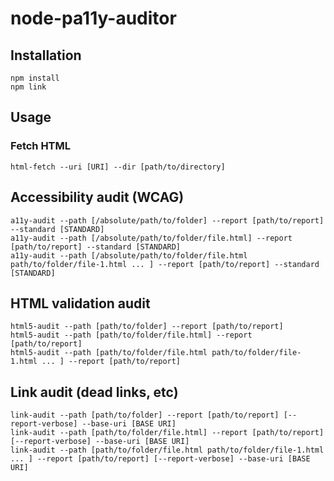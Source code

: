 # node-pa11y-auditor

## Installation

```
npm install
npm link
```

## Usage

### Fetch HTML

```
html-fetch --uri [URI] --dir [path/to/directory]
```

## Accessibility audit (WCAG)

```
a11y-audit --path [/absolute/path/to/folder] --report [path/to/report] --standard [STANDARD]
a11y-audit --path [/absolute/path/to/folder/file.html] --report [path/to/report] --standard [STANDARD]
a11y-audit --path [/absolute/path/to/folder/file.html path/to/folder/file-1.html ... ] --report [path/to/report] --standard [STANDARD]
```

## HTML validation audit

```
html5-audit --path [path/to/folder] --report [path/to/report]
html5-audit --path [path/to/folder/file.html] --report [path/to/report]
html5-audit --path [path/to/folder/file.html path/to/folder/file-1.html ... ] --report [path/to/report]
```

## Link audit (dead links, etc)

```
link-audit --path [path/to/folder] --report [path/to/report] [--report-verbose] --base-uri [BASE URI]
link-audit --path [path/to/folder/file.html] --report [path/to/report] [--report-verbose] --base-uri [BASE URI]
link-audit --path [path/to/folder/file.html path/to/folder/file-1.html ... ] --report [path/to/report] [--report-verbose] --base-uri [BASE URI]
